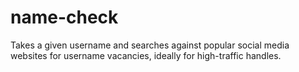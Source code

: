 # name-check
Takes a given username and searches against popular social media websites for username vacancies, ideally for high-traffic handles.
